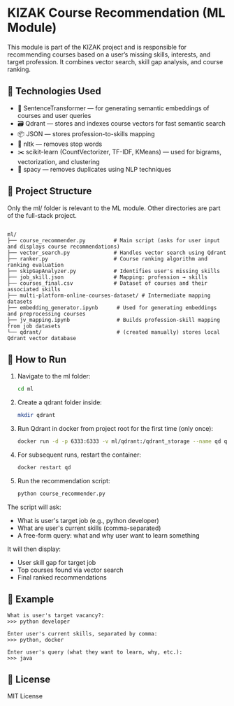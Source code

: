 # KIZAK Course Recommendation (ML Module)

This module is part of the KIZAK project and is responsible for recommending courses based on a user’s missing skills, interests, and target profession. It combines vector search, skill gap analysis, and course ranking.

## 🔧 Technologies Used

- 🧠 SentenceTransformer — for generating semantic embeddings of courses and user queries
- 🗃 Qdrant — stores and indexes course vectors for fast semantic search
- 📦 JSON — stores profession-to-skills mapping
- 🧹 nltk — removes stop words
- ✂️ scikit-learn (CountVectorizer, TF-IDF, KMeans) — used for bigrams, vectorization, and clustering
- 🔁 spacy — removes duplicates using NLP techniques

## 📁 Project Structure

Only the ml/ folder is relevant to the ML module. Other directories are part of the full-stack project.

```

ml/
├── course_recommender.py         # Main script (asks for user input and displays course recommendations)
├── vector_search.py              # Handles vector search using Qdrant
├── ranker.py                     # Course ranking algorithm and ranking evaluation
├── skipGapAnalyzer.py            # Identifies user's missing skills
├── job_skill.json                # Mapping: profession → skills
├── courses_final.csv             # Dataset of courses and their associated skills
├── multi-platform-online-courses-dataset/ # Intermediate mapping datasets
├── embedding_generator.ipynb      # Used for generating embeddings and preprocessing courses
├── jv_mapping.ipynb               # Builds profession-skill mapping from job datasets
└── qdrant/                        # (created manually) stores local Qdrant vector database

````

## 🚀 How to Run

1. Navigate to the ml folder:
   ```bash
   cd ml
   ```

2. Create a qdrant folder inside:

   ```bash
   mkdir qdrant
   ```

3. Run Qdrant in docker from project root for the first time (only once):

   ```bash
   docker run -d -p 6333:6333 -v ml/qdrant:/qdrant_storage --name qd qdrant/qdrant
   ```

4. For subsequent runs, restart the container:

   ```bash
   docker restart qd
   ```

5. Run the recommendation script:

   ```bash
   python course_recommender.py
   ```

The script will ask:

* What is user's target job (e.g., python developer)
* What are user's current skills (comma-separated)
* A free-form query: what and why user want to learn something

It will then display:

* User skill gap for target job
* Top courses found via vector search
* Final ranked recommendations

## 📝 Example

```
What is user's target vacancy?:
>>> python developer

Enter user's current skills, separated by comma:
>>> python, docker

Enter user's query (what they want to learn, why, etc.):
>>> java
```

## 📄 License

MIT License

